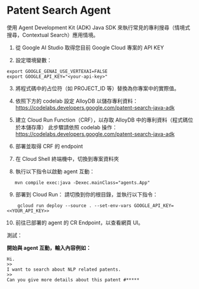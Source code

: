 # Patent Search Agent

使用 Agent Development Kit (ADK) Java SDK 來執行常見的專利搜尋（情境式搜尋，Contextual Search）應用情境。

1. 從 Google AI Studio 取得您目前 Google Cloud 專案的 API KEY
   
2. 設定環境變數：
```
export GOOGLE_GENAI_USE_VERTEXAI=FALSE
export GOOGLE_API_KEY="<your-api-key>"
```
3. 將程式碼中的占位符（如 PROJECT_ID 等）替換為你專案中的實際值。

4. 依照下方的 codelab 設定 AlloyDB 以儲存專利資料：
   https://codelabs.developers.google.com/patent-search-java-adk
   
5. 建立 Cloud Run Function（CRF），以存取 AlloyDB 中的專利資料（程式碼位於本儲存庫）
   此步驟請依照 codelab 操作：https://codelabs.developers.google.com/patent-search-java-adk

6. 部署並取得 CRF 的 endpoint

7. 在 Cloud Shell 終端機中，切換到專案資料夾

8. 執行以下指令以啟動 agent 互動：
```
   mvn compile exec:java -Dexec.mainClass="agents.App"
```

9. 部署到 Cloud Run：
    請切換到你的根目錄，並執行以下指令：
```
    gcloud run deploy --source . --set-env-vars GOOGLE_API_KEY=<<YOUR_API_KEY>>
```

10. 前往已部署的 agent 的 CR Endpoint，以查看網頁 UI。

測試：

**開始與 agent 互動，輸入內容例如：**

    Hi.
    >>
    I want to search about NLP related patents.
    >>
    Can you give more details about this patent #*****
   

   

